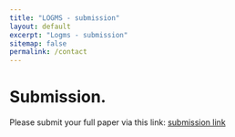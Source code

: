 ```yaml
---
title: "LOGMS - submission"
layout: default
excerpt: "Logms - submission"
sitemap: false
permalink: /contact
---
```


# Submission.

Please submit your full paper via this link: [submission link](#)
